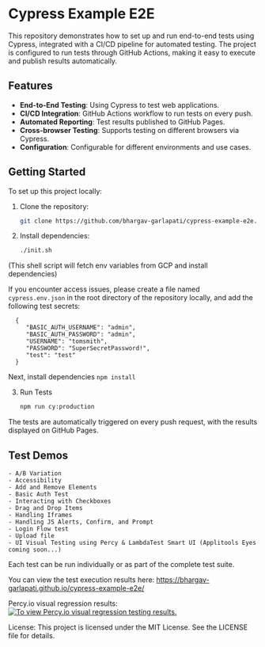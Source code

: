 # Cypress Example E2E

This repository demonstrates how to set up and run end-to-end tests using Cypress, integrated with a CI/CD pipeline for automated testing. The project is configured to run tests through GitHub Actions, making it easy to execute and publish results automatically.

## Features

- **End-to-End Testing**: Using Cypress to test web applications.
- **CI/CD Integration**: GitHub Actions workflow to run tests on every push.
- **Automated Reporting**: Test results published to GitHub Pages.
- **Cross-browser Testing**: Supports testing on different browsers via Cypress.
- **Configuration**: Configurable for different environments and use cases.

## Getting Started

To set up this project locally:

1. Clone the repository:
   ```bash
   git clone https://github.com/bhargav-garlapati/cypress-example-e2e.git

2. Install dependencies:
    ```bash
   ./init.sh
(This shell script will fetch env variables from GCP and install dependencies) 

If you encounter access issues, please create a file named `cypress.env.json` in the root directory of the repository locally, and add the following test secrets:

      {
         "BASIC_AUTH_USERNAME": "admin",
         "BASIC_AUTH_PASSWORD": "admin",
         "USERNAME": "tomsmith",
         "PASSWORD": "SuperSecretPassword!",
         "test": "test"
      }

Next, install dependencies `npm install`
      
3. Run Tests 
    ```bash
   npm run cy:production

The tests are automatically triggered on every push request, with the results displayed on GitHub Pages.

 ## Test Demos
    - A/B Variation
    - Accessibility
    - Add and Remove Elements
    - Basic Auth Test
    - Interacting with Checkboxes
    - Drag and Drop Items
    - Handling Iframes
    - Handling JS Alerts, Confirm, and Prompt
    - Login Flow test
    - Upload file
    - UI Visual Testing using Percy & LambdaTest Smart UI (Applitools Eyes coming soon...)
Each test can be run individually or as part of the complete test suite.

You can view the test execution results here:
https://bhargav-garlapati.github.io/cypress-example-e2e/

Percy.io visual regression results:[![To view Percy.io visual regression testing results.](https://percy.io/static/images/percy-badge.svg)](https://percy.io/b72d4388/web/cypress-example-e2e)

License:
This project is licensed under the MIT License. See the LICENSE file for details.